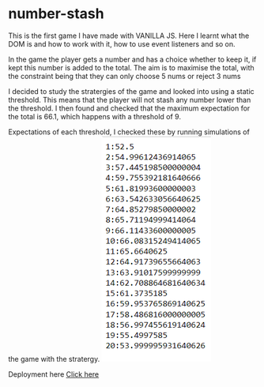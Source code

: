 # number-stash

This is the  first game I have made with VANILLA JS.
Here I learnt what the DOM is and how to work with it, how to use event listeners and so on.

In the game the player gets a number and has a choice whether to keep it, if kept this number is added to the total.
The aim is to maximise the total, with the constraint being that they can only choose 5 nums or reject 3 nums

I decided to study the stratergies of the game and looked into using a static threshold.
This means that the player will not stash any number lower than the threshold. 
I then found and checked that the maximum expectation for the total is 66.1, which happens with a threshold of 9.

Expectations of each threshold, I checked these by running simulations of the game with the stratergy. 
![Screenshot](numstash.png)

Deployment here [Click here](https://number-stash.vercel.app/)
